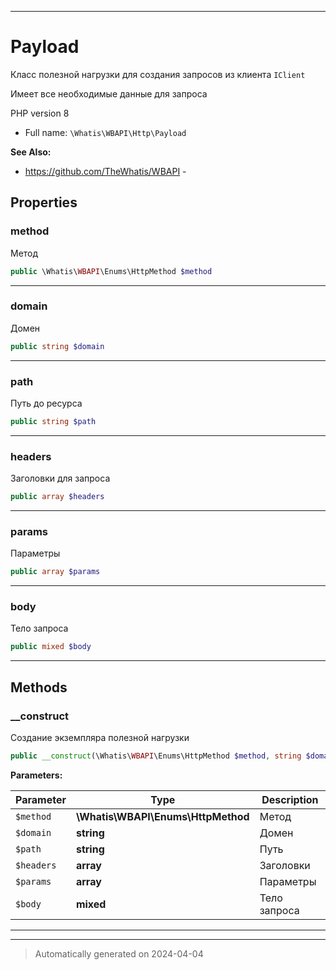 ***

# Payload

Класс полезной нагрузки
для создания запросов из
клиента `IClient`

Имеет все необходимые данные
для запроса

PHP version 8

* Full name: `\Whatis\WBAPI\Http\Payload`

**See Also:**

* https://github.com/TheWhatis/WBAPI - 



## Properties


### method

Метод

```php
public \Whatis\WBAPI\Enums\HttpMethod $method
```






***

### domain

Домен

```php
public string $domain
```






***

### path

Путь до ресурса

```php
public string $path
```






***

### headers

Заголовки для запроса

```php
public array $headers
```






***

### params

Параметры

```php
public array $params
```






***

### body

Тело запроса

```php
public mixed $body
```






***

## Methods


### __construct

Создание экземпляра полезной нагрузки

```php
public __construct(\Whatis\WBAPI\Enums\HttpMethod $method, string $domain, string $path, array $headers, array $params, mixed $body): mixed
```








**Parameters:**

| Parameter | Type | Description |
|-----------|------|-------------|
| `$method` | **\Whatis\WBAPI\Enums\HttpMethod** | Метод |
| `$domain` | **string** | Домен |
| `$path` | **string** | Путь |
| `$headers` | **array** | Заголовки |
| `$params` | **array** | Параметры |
| `$body` | **mixed** | Тело запроса |





***


***
> Automatically generated on 2024-04-04
